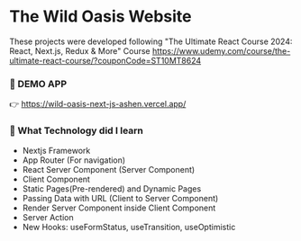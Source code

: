 # The Wild Oasis Website
These projects were developed following "The Ultimate React Course 2024: React, Next.js, Redux & More" Course https://www.udemy.com/course/the-ultimate-react-course/?couponCode=ST10MT8624

### 🥇 DEMO APP
👉 https://wild-oasis-next-js-ashen.vercel.app/

### 🤔 What Technology did I learn
- Nextjs Framework
- App Router (For navigation)
- React Server Component (Server Component)
- Client Component
- Static Pages(Pre-rendered) and Dynamic Pages
- Passing Data with URL (Client to Server Component)
- Render Server Component inside Client Component
- Server Action
- New Hooks: useFormStatus, useTransition, useOptimistic
